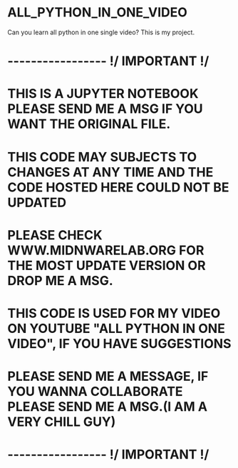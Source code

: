 # ALL_PYTHON_IN_ONE_VIDEO
Can you learn all python in one single video? This is my project.

# ----------------- \!/ IMPORTANT \!/
# THIS IS A JUPYTER NOTEBOOK PLEASE SEND ME A MSG IF YOU WANT THE ORIGINAL FILE.
# THIS CODE MAY SUBJECTS TO CHANGES AT ANY TIME AND THE CODE HOSTED HERE COULD NOT BE UPDATED 
# PLEASE CHECK WWW.MIDNWARELAB.ORG FOR THE MOST UPDATE VERSION OR DROP ME A MSG. 
# THIS CODE IS USED FOR MY VIDEO ON YOUTUBE "ALL PYTHON IN ONE VIDEO", IF YOU HAVE SUGGESTIONS
# PLEASE SEND ME A MESSAGE, IF YOU WANNA COLLABORATE PLEASE SEND ME A MSG.(I AM A VERY CHILL GUY)
# ----------------- \!/ IMPORTANT \!/
